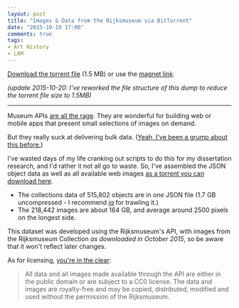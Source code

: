 ```yaml
---
layout: post
title: "Images & Data from the Rijksmuseum via BitTorrent"
date: "2015-10-19 17:00"
comments: true
tags:
- Art History
- LAM
---
```


[Download the torrent file][torrent] (1.5 MB) or use the [magnet link][magnet].

_(update 2015-10-20: I've reworked the file structure of this dump to reduce the torrent file size to 1.5MB)_

---

Museum APIs [are all the rage][ch].
They are wonderful for building web or mobile apps that present small selections of images on demand.

[ch]:http://www.theatlantic.com/technology/archive/2015/01/how-to-build-the-museum-of-the-future/384646/

But they really suck at delivering bulk data. ([Yeah, I've been a grump about this before.](/2015/01/26/unsustainable-museum-data.html))

I've wasted days of my life cranking out scripts to do this for my dissertation research, and I'd rather it not all go to waste.
So, I've assembled the JSON object data as well as all available web images [as a torrent you can download here][torrent].

- The collections data of 515,802 objects are in one JSON file (1.7 GB uncompressed - I recommend [jq](https://stedolan.github.io/jq/) for trawling it.)
- The 218,442 images are about 164 GB, and average around 2500 pixels on the longest side.

This dataset was developed using the Rijksmuseum's API, with images from the
Rijksmuseum Collection _as downloaded in October 2015_, so be aware that it won't reflect later changes.

As for licensing, [you're in the clear](https://www.rijksmuseum.nl/en/api/terms-and-conditions-of-use):

>All data and all images made available through the API are either in the public domain or are subject to a CC0 license. The data and images are royalty-free and may be copied, distributed, modified and used without the permission of the Rijksmuseum.

[torrent]: /assets/docs/rijksmuseum_data.torrent

[magnet]: magnet:?xt=urn:btih:734c645052ca83d6339d7c953933a69dc5a78e46&dn=rkm%5Fdata&tr=udp%3A%2F%2Ftracker.openbittorrent.com%3A80&tr=udp%3A%2F%2Ftracker.publicbt.com%3A80&tr=udp%3A%2F%2Ftracker.leechers-paradise.org%3A6969&tr=udp%3A%2F%2Ftracker.leechers-paradise.org%3A6969&tr=udp%3A%2F%2Ftracker.leechers-paradise.org%3A6969
